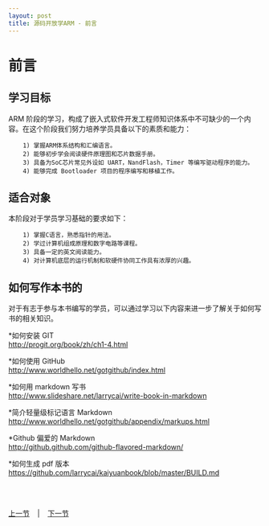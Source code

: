 ```yaml
---
layout: post
title: 源码开放学ARM - 前言
---
```


# 前言 
## 学习目标 
ARM 阶段的学习，构成了嵌入式软件开发工程师知识体系中不可缺少的一个内容。在这个阶段我们努力培养学员具备以下的素质和能力：  

        1) 掌握ARM体系结构和汇编语言。
        2) 能够初步学会阅读硬件原理图和芯片数据手册。
        3) 具备为SoC芯片常见外设如 UART，NandFlash，Timer 等编写驱动程序的能力。
        4) 能够完成 Bootloader 项目的程序编写和移植工作。
        
## 适合对象 
本阶段对于学员学习基础的要求如下：  

        1) 掌握C语言，熟悉指针的用法。
        2) 学过计算机组成原理和数字电路等课程。
        3) 具备一定的英文阅读能力。
        4) 对计算机底层的运行机制和软硬件协同工作具有浓厚的兴趣。


## 如何写作本书的 
对于有志于参与本书编写的学员，可以通过学习以下内容来进一步了解关于如何写书的相关知识。

*如何安装 GIT  
<http://progit.org/book/zh/ch1-4.html>

*如何使用 GitHub  
<http://www.worldhello.net/gotgithub/index.html>

*如何用 markdown 写书  
<http://www.slideshare.net/larrycai/write-book-in-markdown>
 
*简介轻量级标记语言 Markdown  
<http://www.worldhello.net/gotgithub/appendix/markups.html>

*Github 偏爱的 Markdown  
<http://github.github.com/github-flavored-markdown/>

*如何生成 pdf 版本  
<https://github.com/larrycai/kaiyuanbook/blob/master/BUILD.md>



<br> <br> 
<div> <a href="../index.html">上一节</a> &nbsp;&nbsp; | &nbsp;&nbsp; <a href="chp1-1.html">下一节</a> </div> <br> <br>
